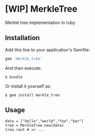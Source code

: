 # [WIP] MerkleTree

Merkle tree implementation in ruby

## Installation

Add this line to your application's Gemfile:

```ruby
gem 'merkle_tree'
```

And then execute:

    $ bundle

Or install it yourself as:

    $ gem install merkle_tree

## Usage

``` 
data = ["hello","world","foo","bar"]
tree = MerkleTree.new(data) 
tree.root # => ...
```

